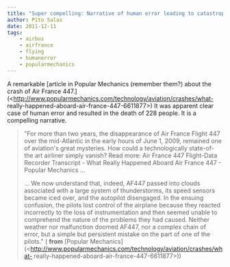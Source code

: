 ```yaml
---
title: "Super compelling: Narrative of human error leading to catastrophe"
author: Pito Salas
date: 2011-12-11
tags:
    - airbus
    - airfrance
    - flying
    - humanerror
    - popularmechanics
---
```




A remarkable [article in Popular Mechanics (remember them?) about the crash of
Air France
447.](<http://www.popularmechanics.com/technology/aviation/crashes/what-
really-happened-aboard-air-france-447-6611877>) It was apparent clear case of
human error and resulted in the death of 228 people. It is a compelling
narrative.

> "For more than two years, the disappearance of Air France Flight 447 over
> the mid-Atlantic in the early hours of June 1, 2009, remained one of
> aviation's great mysteries. How could a technologically state-of-the art
> airliner simply vanish? Read more: Air France 447 Flight-Data Recorder
> Transcript - What Really Happened Aboard Air France 447 - Popular Mechanics
> …
>
> … We now understand that, indeed, AF447 passed into clouds associated with a
> large system of thunderstorms, its speed sensors became iced over, and the
> autopilot disengaged. In the ensuing confusion, the pilots lost control of
> the airplane because they reacted incorrectly to the loss of instrumentation
> and then seemed unable to comprehend the nature of the problems they had
> caused. Neither weather nor malfunction doomed AF447, nor a complex chain of
> error, but a simple but persistent mistake on the part of one of the
> pilots." ( **from** [Popular
> Mechanics](<http://www.popularmechanics.com/technology/aviation/crashes/what-
> really-happened-aboard-air-france-447-6611877>))


